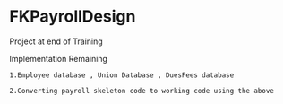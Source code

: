 # FKPayrollDesign
Project at end of Training

Implementation Remaining

    1.Employee database , Union Database , DuesFees database
    
    2.Converting payroll skeleton code to working code using the above 
